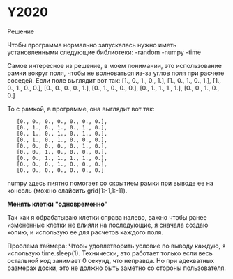 # Y2020
Решение 

Чтобы программа нормально запускалась нужно иметь установленными следующие библиотеки:
-random
-numpy
-time

Самое интересное из решение, в моем понимании, это использование рамки вокруг поля, чтобы не волноваться из-за углов поля при
расчете соседей. Если поле выглядит вот так:
       [1., 0., 1., 0., 1.],
       [1., 0., 1., 0., 1.],
       [1., 0., 1., 0., 0.],
       [0., 0., 0., 0., 1.],
       [0., 1., 0., 0., 0.],
       [0., 1., 1., 1., 1.],
       [0., 0., 1., 0., 0.]
       
То с рамкой, в программе, она выглядит вот так:

       [0., 0., 0., 0., 0., 0., 0.],
       [0., 1., 0., 1., 0., 1., 0.],
       [0., 1., 0., 1., 0., 1., 0.],
       [0., 1., 0., 1., 0., 0., 0.],
       [0., 0., 0., 0., 0., 1., 0.],
       [0., 0., 1., 0., 0., 0., 0.],
       [0., 0., 1., 1., 1., 1., 0.],
       [0., 0., 0., 1., 0., 0., 0.],
       [0., 0., 0., 0., 0., 0., 0.]
       
numpy здесь пиятно помогает со скрытием рамки при выводе ее на консоль (можно слайсить grid[1:-1,1:-1]).

**Менять клетки "одновременно"**

Так как я обрабатываю клетки справа налево, важно чтобы ранее измененные клетки не влияли на последующие, я сначала создаю копию, и
использую ее для расчетов каждого поля.


Проблема таймера:
Чтобы удовлетворить условие по выводу каждую, я использую time.sleep(1). Технически, это работает только если весь остальной 
код занимает 0 секунд, что неправда. Но при адекватных размерах доски, это не должно быть заметно со стороны пользователя.

